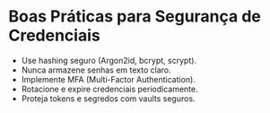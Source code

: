 # Boas Práticas para Segurança de Credenciais

- Use hashing seguro (Argon2id, bcrypt, scrypt).
- Nunca armazene senhas em texto claro.
- Implemente MFA (Multi-Factor Authentication).
- Rotacione e expire credenciais periodicamente.
- Proteja tokens e segredos com vaults seguros.
